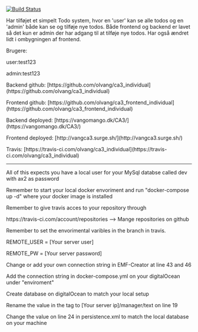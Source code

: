 
[![Build Status](https://travis-ci.com/olvang/ca3_individual.svg?branch=main)](https://travis-ci.com/olvang/ca3_individual)

Har tilføjet et simpelt Todo system, hvor en 'user' kan se alle todos og en 'admin' både kan se og tilføje nye todos. Både frontend og backend er lavet så det kun er admin der har adgang til at tilføje nye todos.
Har også ændret lidt i ombygningen af frontend.

Brugere:
<p>user:test123</p>
<p>admin:test123</p>

<p>Backend github: [https://github.com/olvang/ca3_individual](https://github.com/olvang/ca3_individual)</p>
<p>Frontend github: [https://github.com/olvang/ca3_frontend_individual](https://github.com/olvang/ca3_frontend_individual)</p>
<p>Backend deployed: [https://vangomango.dk/CA3/](https://vangomango.dk/CA3/)</p>
<p>Frontend deployed: [http://vangca3.surge.sh/](http://vangca3.surge.sh/)</p>
<p>Travis: [https://travis-ci.com/olvang/ca3_individual](https://travis-ci.com/olvang/ca3_individual)</p>

_____________________
<p>All of this expects you have a local user for your MySql databse called dev with ax2 as password</p>

<p>Remember to start your local docker envoriment and run "docker-compose up -d" where your docker image is installed </p>

<p>Remember to give travis acces to your repository through <br></p>
https://travis-ci.com/account/repositories --> Mange repositories on github

<p>Remember to set the envorimental varibles in the branch in travis.</p>
<p>REMOTE_USER = [Your server user]</p>
<p>REMOTE_PW = [Your server password]</p>

<p>Change or add your own connection string in EMF-Creator at line 43 and 46</p>
<p>Add the connection string in docker-compose.yml on your digitalOcean under "enviroment"</p>

<p>Create database on digitalOcean to match your local setup</p>

<p>Rename the value in the <remote.server> tag to [Your server ip]/manager/text on line 19 </p>

<p>Change the value on line 24 in persistence.xml to match the local database on your machine</p>
